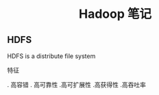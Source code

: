 # <div align="center">Hadoop 笔记</div>
## HDFS


HDFS is a distribute file system 


特征


. 高容错
. 高可靠性
.高可扩展性
.高获得性
.高吞吐率
